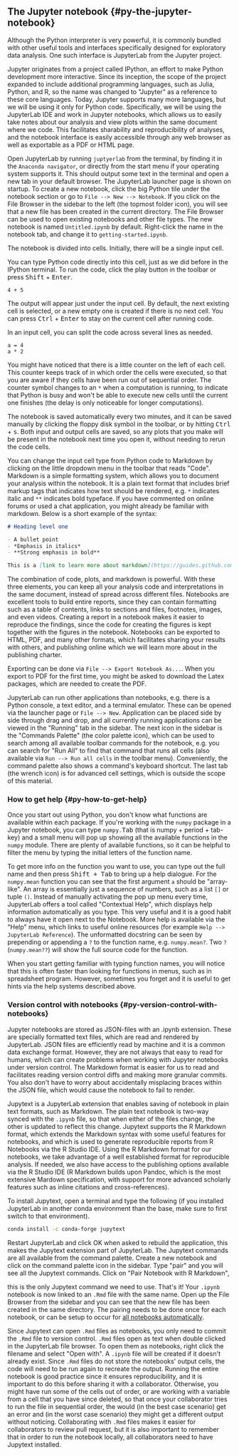 ## The Jupyter notebook {#py-the-jupyter-notebook}

Although the Python interpreter is very powerful,
it is commonly bundled with other useful tools and interfaces
specifically designed for exploratory data analysis.
One such interface is JupyterLab from the Jupyter project.

Jupyter originates from a project called IPython,
an effort to make Python development more interactive.
Since its inception,
the scope of the project expanded to include additional programming languages,
such as Julia, Python, and R,
so the name was changed to "Jupyter" as a reference to these core languages.
Today,
Jupyter supports many more languages,
but we will be using it only for Python code.
Specifically,
we will be using the JupyterLab IDE and work in Jupyter notebooks,
which allows us to easily take notes about our analysis
and view plots within the same document where we code.
This facilitates sharability and reproducibility of analyses,
and the notebook interface is easily accessible through any web browser
as well as exportable as a PDF or HTML page.

Open JupyterLab by running `juptyerlab` from the terminal,
by finding it in the `Anaconda navigator`,
or directly from the start menu if your operating system supports it.
This should output some text in the terminal and open a new tab in your default browser.
The JupyterLab launcher page is shown on startup.
To create a new notebook,
click the big Python tile under the notebook section or go to `File --> New --> Notebook`.
If you click on the File Browser in the sidebar to the left (the topmost folder icon),
you will see that a new file has been created in the current directory.
The File Browser can be used to open existing notebooks and other file types.
The new notebook is named `Untitled.ipynb` by default.
Right-click the name in the notebook tab,
and change it to `getting-started.ipynb`.

The notebook is divided into cells.
Initially, there will be a single input cell.
 <!--com: TODO add screenshot? -->
You can type Python code directly into this cell,
just as we did before in the IPython terminal.
To run the code,
click the play button in the toolbar or press <kbd>Shift</kbd> + <kbd>Enter</kbd>.

```{python}
4 + 5
```

The output will appear just under the input cell.
By default,
the next existing cell is selected,
or a new empty one is created if there is no next cell.
You can press <kbd>Ctrl</kbd> + <kbd>Enter</kbd> to stay on the current cell after running code.

In an input cell,
you can split the code across several lines as needed.

```{python}
a = 4
a * 2
```

You might have noticed that there is a little counter on the left of each cell.
This counter keeps track of in which order the cells were executed,
so that you are aware if they cells have been run out of sequential order.
The counter symbol changes to an `*` when a computation is running,
to indicate that Python is busy and won't be able to execute new cells
until the current one finishes
(the delay is only noticeable for longer computations).

The notebook is saved automatically every two minutes,
and it can be saved manually by clicking the floppy disk symbol in the toolbar,
or by hitting <kbd>Ctrl</kbd> + <kbd>s</kbd>.
Both input and output cells are saved,
so any plots that you make will be present in the notebook next time you open it,
without needing to rerun the code cells.
 <!--com: TODO note about exploratoy and explantory notebook,  -->

You can change the input cell type from Python code to Markdown
by clicking on the little dropdown menu in the toolbar that reads "Code".
Markdown is a simple formatting system,
which allows you to document your analysis within the notebook.
It is a plain text format
that includes brief markup tags that indicates how text should be rendered,
e.g. `*` indicates italic and `**` indicates bold typeface.
If you have commented on online forums or used a chat application,
you might already be familiar with markdown.
Below is a short example of the syntax:

```markdown
# Heading level one

- A bullet point
- *Emphasis in italics*
- **Strong emphasis in bold**

This is a [link to learn more about markdown](https://guides.github.com/features/mastering-markdown/)
```

The combination of code, plots, and markdown is powerful.
With these three elements,
you can keep all your analysis code and interpretations in the same document,
instead of spread across different files.
Notebooks are excellent tools to build entire reports,
since they can contain formatting such as
a table of contents, links to sections and files, footnotes, images, and even videos.
Creating a report in a notebook makes it easier to reproduce the findings,
since the code for creating the figures is kept together with the figures in the notebook.
Notebooks can be exported to HTML, PDF, and many other formats,
which facilitates sharing your results with others,
and publishing online which we will learn more about in the publishing charter.
<!--com: TODO link to pub -->
Exporting can be done via `File --> Export Notebook As...`.
When you export to PDF for the first time,
you might be asked to download the Latex packages,
which are needed to create the PDF.

JupyterLab can run other applications than notebooks,
e.g. there is a Python console, a text editor, and a terminal emulator.
These can be opened via the launcher page or `File --> New`.
Application can be placed side by side through drag and drop,
and all currently running applications can be viewed
in the "Running" tab in the sidebar.
The next icon in the sidebar is the "Commands Palette" (the color palette icon),
which can be used to search among all available toolbar commands for the notebook,
e.g. you can search for "Run All" to find that command that runs all cells
(also available via `Run --> Run all cells` in the toolbar menu).
Conveniently,
the command palette also shows a command's keyboard shortcut.
The last tab (the wrench icon) is for advanced cell settings,
which is outside the scope of this material.

### How to get help {#py-how-to-get-help}

 <!--TODO Depending on where this section will be in the book, some of these concepts might not have been introduced (packages, lists). -->

Once you start out using Python,
you don't know what functions are available within each package.
If you're working with the `numpy` package in a Jupyter notebook,
you can type `numpy.`<kbd>Tab</kbd> (that is numpy + period + tab-key)
and a small menu will pop up showing all the available functions in the `numpy` module.
There are plenty of available functions,
so it can be helpful to filter the menu
by typing the initial letters of the function name.

 <!--TODO Add screenshots? -->
To get more info on the function you want to use,
you can type out the full name and then press <kbd>Shift + Tab</kbd>
to bring up a help dialogue.
For the `numpy.mean` function
you can see that the first argument `a` should be "array-like".
An array is essentially just a sequence of numbers,
such as a list `[]` or tuple `()`.
Instead of manually activating the pop up menu every time,
JupyterLab offers a tool called "Contextual Help",
which displays help information automatically as you type.
This very useful and it is a good habit to always have it open next to the Notebook.
More help is available via the "Help" menu,
which links to useful online resources
(for example `Help --> JupyterLab Reference`).
The unformatted docstring can be seen by prepending or appending a `?` to the function name, e.g. `numpy.mean?`.
Two `?` (`numpy.mean??`) will show the full source code for the function.

When you start getting familiar with typing function names,
you will notice that this is often faster than looking for functions in menus,
such as in spreadsheet program.
However,
sometimes you forget
and it is useful to get hints via the help systems described above.

### Version control with notebooks {#py-version-control-with-notebooks}

Jupyter notebooks are stored as JSON-files with an .ipynb extension.
These are specially formatted text files,
which are read and rendered by JupyterLab.
JSON files are efficiently read by machine and it is a common data exchange format.
However,
they are not always that easy to read for humans,
which can create problems when working with Jupyter notebooks under version control.
The Markdown format is easier for us to read
and facilitates reading version control diffs and making more granular commits.
You also don't have to worry about accidentally misplacing braces within the JSON file,
which would cause the notebook to fail to render.

Jupytext is a JupyterLab extension that enables saving of notebook in plain text formats,
such as Markdown.
The plain text notebook is two-way synced with the `.ipynb` file,
so that when either of the files change,
the other is updated to reflect this change.
Jupytext supports the R Markdown format,
which extends the Markdown syntax with some useful features for notebooks,
and which is used to generate reproducible reports from R Notebooks
via the R Studio IDE.
Using the R Markdown format for our notebooks,
we take advantage of a well established format for reproducible analysis.
If needed, we also have access to the publishing options
available via the R Studio IDE
(R Markdown builds upon Pandoc,
which is the most extensive Mardown specification,
with support for more advanced scholarly features
such as inline citations and cross-references).

To install Jupytext, open a terminal and type the following
(if you installed JupyterLab in another conda environment than the base,
make sure to first switch to that environment).

```bash
conda install -c conda-forge jupytext
```

Restart JupyterLab and click OK when asked to rebuild the application,
this makes the Jupytext extension part of JupyterLab.
The Jupytext commands are all available from the command palette.
Create a new notebook and click on the command palette icon in the sidebar.
Type "pair" and you will see all the Jupytext commands.
Click on "Pair Notebook with R Markdown",
 <!--TODO Screenshot from doc? -->
this is the only Jupytext command we need to use.
That's it!
Your `.ipynb` notebook is now linked to an `.Rmd` file with the same name.
Open up the File Browser from the sidebar
and you can see that the new file has been created in the same directory.
The pairing needs to be done once for each notebook,
or can be setup to occur for [all notebooks automatically][jupytext-global-config].

[jupytext-global-config]: https://jupytext.readthedocs.io/en/latest/using-server.html#global-configuration

Since Jupytext can open `.Rmd` files as notebooks,
you only need to commit the `.Rmd` file to version control.
`.Rmd` files open as text when double clicked in the JupyterLab file browser.
To open them as notebooks,
right click the filename and select "Open with".
A `.ipynb` file will be created if it doesn't already exist.
Since `.Rmd` files do not store the notebooks' output cells,
the code will need to be run again to recreate the output.
Running the entire notebook is good practice since it ensures reproducibility,
and it is important to do this before sharing it with a collaborator.
Otherwise,
you might have run some of the cells out of order,
or are working with a variable from a cell that you have since deleted,
so that once your collaborator tries to run the file in sequential order,
the would (in the best case scenario) get an error 
and (in the worst case scenario) they might get a different output without noticing.
Collaborating with `.Rmd` files makes it easier for collaborators to review pull request,
but it is also important to remember that in order to run the notebook locally,
all collaborators need to have Jupytext installed.

